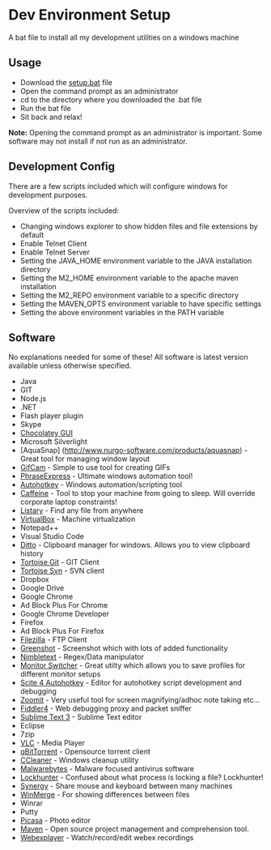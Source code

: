 # Dev Environment Setup
A bat file to install all my development utilities on a windows machine

## Usage
- Download the [setup.bat](setup.bat) file
- Open the command prompt as an administrator
- cd to the directory where you downloaded the .bat file
- Run the bat file
- Sit back and relax!

**Note:** Opening the command prompt as an administrator is important. Some software may not install if not run as an administrator.

## Development Config
There are a few scripts included which will configure windows for development purposes. 

Overview of the scripts included:
- Changing windows explorer to show hidden files and file extensions by default
- Enable Telnet Client
- Enable Telnet Server
- Setting the JAVA_HOME environment variable to the JAVA installation directory
- Setting the M2_HOME environment variable to the apache maven installation
- Setting the M2_REPO environment variable to a specific directory
- Setting the MAVEN_OPTS environment variable to have specific settings
- Setting the above environment variables in the PATH variable 

## Software
No explanations needed for some of these! All software is latest version available unless otherwise specified.

- Java
- GIT
- Node.js
- .NET
- Flash player plugin
- Skype
- [Chocolatey GUI](https://github.com/chocolatey/ChocolateyGUI)
- Microsoft Silverlight
- [AquaSnap] (http://www.nurgo-software.com/products/aquasnap) - Great tool for managing window layout
- [GifCam](http://blog.bahraniapps.com/gifcam/) - Simple to use tool for creating GIFs
- [PhraseExpress](http://www.phraseexpress.com/) - Ultimate windows automation tool!
- [Autohotkey](https://autohotkey.com/) - Windows automation/scripting tool
- [Caffeine](http://www.zhornsoftware.co.uk/caffeine/) - Tool to stop your machine from going to sleep. Will override corporate laptop constraints!
- [Listary](http://www.listary.com/) - Find any file from anywhere
- [VirtualBox](https://www.virtualbox.org/) - Machine virtualization
- Notepad++ 
- Visual Studio Code
- [Ditto](http://ditto-cp.sourceforge.net/) - Clipboard manager for windows. Allows you to view clipboard history
- [Tortoise Git](https://tortoisegit.org/) - GIT Client
- [Tortoise Svn](https://tortoisesvn.net/) - SVN client
- Dropbox
- Google Drive
- Google Chrome
- Ad Block Plus For Chrome
- Google Chrome Developer
- Firefox
- Ad Block Plus For Firefox
- [Filezilla](https://filezilla-project.org/) - FTP Client
- [Greenshot](http://getgreenshot.org/) - Screenshot which with lots of added functionality
- [Nimbletext](http://nimbletext.com/) - Regex/Data manipulator
- [Monitor Switcher](https://sourceforge.net/projects/monitorswitcher/) - Great utilty which allows you to save profiles for different monitor setups
- [Scite 4 Autohotkey](http://fincs.ahk4.net/scite4ahk/) - Editor for autohotkey script development and debugging
- [Zoomit](https://technet.microsoft.com/en-us/sysinternals/zoomit.aspx) - Very useful tool for screen magnifying/adhoc note taking etc...
- [Fiddler4](http://www.telerik.com/fiddler) - Web debugging proxy and packet sniffer
- [Sublime Text 3](https://www.sublimetext.com/3) - Sublime Text editor
- Eclipse
- 7zip
- [VLC](http://www.videolan.org/vlc/index.html) - Media Player
- [qBitTorrent](http://www.qbittorrent.org/) - Opensource torrent client 
- [CCleaner](https://www.piriform.com/ccleaner/download) - Windows cleanup utility
- [Malwarebytes](https://www.malwarebytes.org/) - Malware focused antivirus software
- [Lockhunter](http://lockhunter.com/) - Confused about what process is locking a file? Lockhunter!
- [Synergy](http://synergy-project.org/) - Share mouse and keyboard between many machines
- [WinMerge](http://winmerge.org/?lang=en) - For showing differences between files
- Winrar
- Putty 
- [Picasa](https://picasa.google.com/) - Photo editor
- [Maven](https://maven.apache.org/) - Open source project management and comprehension tool.
- [Webexplayer](https://www.webex.com/play-webex-recording.html) - Watch/record/edit webex recordings
